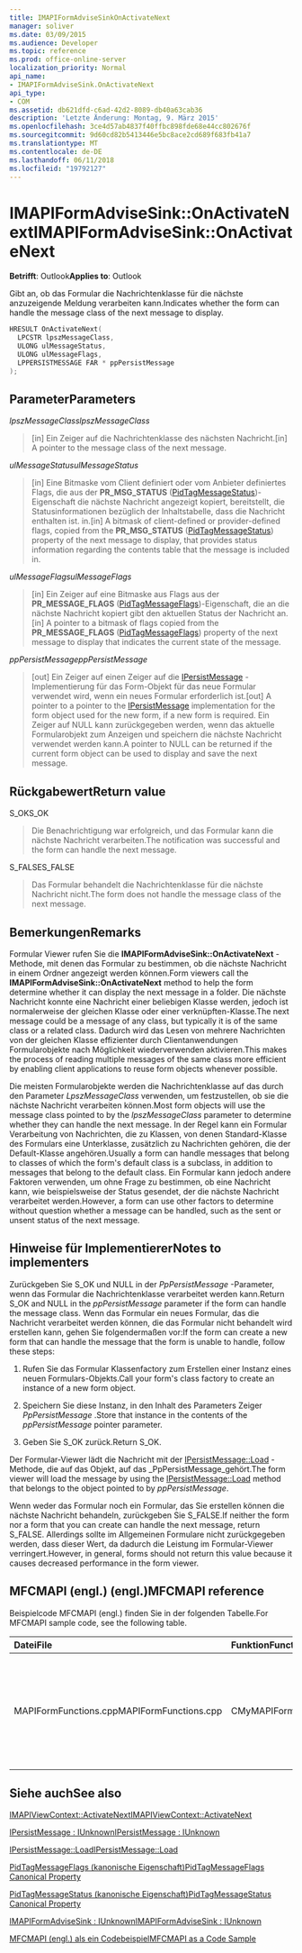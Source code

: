 ```yaml
---
title: IMAPIFormAdviseSinkOnActivateNext
manager: soliver
ms.date: 03/09/2015
ms.audience: Developer
ms.topic: reference
ms.prod: office-online-server
localization_priority: Normal
api_name:
- IMAPIFormAdviseSink.OnActivateNext
api_type:
- COM
ms.assetid: db621dfd-c6ad-42d2-8089-db40a63cab36
description: 'Letzte Änderung: Montag, 9. März 2015'
ms.openlocfilehash: 3ce4d57ab4837f40ffbc898fde68e44cc802676f
ms.sourcegitcommit: 9d60cd82b5413446e5bc8ace2cd689f683fb41a7
ms.translationtype: MT
ms.contentlocale: de-DE
ms.lasthandoff: 06/11/2018
ms.locfileid: "19792127"
---
```

# <a name="imapiformadvisesinkonactivatenext"></a><span data-ttu-id="ba607-103">IMAPIFormAdviseSink::OnActivateNext</span><span class="sxs-lookup"><span data-stu-id="ba607-103">IMAPIFormAdviseSink::OnActivateNext</span></span>

  
  
<span data-ttu-id="ba607-104">**Betrifft**: Outlook</span><span class="sxs-lookup"><span data-stu-id="ba607-104">**Applies to**: Outlook</span></span> 
  
<span data-ttu-id="ba607-105">Gibt an, ob das Formular die Nachrichtenklasse für die nächste anzuzeigende Meldung verarbeiten kann.</span><span class="sxs-lookup"><span data-stu-id="ba607-105">Indicates whether the form can handle the message class of the next message to display.</span></span>
  
```cpp
HRESULT OnActivateNext(
  LPCSTR lpszMessageClass,
  ULONG ulMessageStatus,
  ULONG ulMessageFlags,
  LPPERSISTMESSAGE FAR * ppPersistMessage
);
```

## <a name="parameters"></a><span data-ttu-id="ba607-106">Parameter</span><span class="sxs-lookup"><span data-stu-id="ba607-106">Parameters</span></span>

 <span data-ttu-id="ba607-107">_lpszMessageClass_</span><span class="sxs-lookup"><span data-stu-id="ba607-107">_lpszMessageClass_</span></span>
  
> <span data-ttu-id="ba607-108">[in] Ein Zeiger auf die Nachrichtenklasse des nächsten Nachricht.</span><span class="sxs-lookup"><span data-stu-id="ba607-108">[in] A pointer to the message class of the next message.</span></span>
    
 <span data-ttu-id="ba607-109">_ulMessageStatus_</span><span class="sxs-lookup"><span data-stu-id="ba607-109">_ulMessageStatus_</span></span>
  
> <span data-ttu-id="ba607-110">[in] Eine Bitmaske vom Client definiert oder vom Anbieter definiertes Flags, die aus der **PR_MSG_STATUS** ([PidTagMessageStatus](pidtagmessagestatus-canonical-property.md))-Eigenschaft die nächste Nachricht angezeigt kopiert, bereitstellt, die Statusinformationen bezüglich der Inhaltstabelle, dass die Nachricht enthalten ist. in.</span><span class="sxs-lookup"><span data-stu-id="ba607-110">[in] A bitmask of client-defined or provider-defined flags, copied from the **PR_MSG_STATUS** ([PidTagMessageStatus](pidtagmessagestatus-canonical-property.md)) property of the next message to display, that provides status information regarding the contents table that the message is included in.</span></span>
    
 <span data-ttu-id="ba607-111">_ulMessageFlags_</span><span class="sxs-lookup"><span data-stu-id="ba607-111">_ulMessageFlags_</span></span>
  
> <span data-ttu-id="ba607-112">[in] Ein Zeiger auf eine Bitmaske aus Flags aus der **PR_MESSAGE_FLAGS** ([PidTagMessageFlags](pidtagmessageflags-canonical-property.md))-Eigenschaft, die an die nächste Nachricht kopiert gibt den aktuellen Status der Nachricht an.</span><span class="sxs-lookup"><span data-stu-id="ba607-112">[in] A pointer to a bitmask of flags copied from the **PR_MESSAGE_FLAGS** ([PidTagMessageFlags](pidtagmessageflags-canonical-property.md)) property of the next message to display that indicates the current state of the message.</span></span>
    
 <span data-ttu-id="ba607-113">_ppPersistMessage_</span><span class="sxs-lookup"><span data-stu-id="ba607-113">_ppPersistMessage_</span></span>
  
> <span data-ttu-id="ba607-114">[out] Ein Zeiger auf einen Zeiger auf die [IPersistMessage](ipersistmessageiunknown.md) -Implementierung für das Form-Objekt für das neue Formular verwendet wird, wenn ein neues Formular erforderlich ist.</span><span class="sxs-lookup"><span data-stu-id="ba607-114">[out] A pointer to a pointer to the [IPersistMessage](ipersistmessageiunknown.md) implementation for the form object used for the new form, if a new form is required.</span></span> <span data-ttu-id="ba607-115">Ein Zeiger auf NULL kann zurückgegeben werden, wenn das aktuelle Formularobjekt zum Anzeigen und speichern die nächste Nachricht verwendet werden kann.</span><span class="sxs-lookup"><span data-stu-id="ba607-115">A pointer to NULL can be returned if the current form object can be used to display and save the next message.</span></span> 
    
## <a name="return-value"></a><span data-ttu-id="ba607-116">Rückgabewert</span><span class="sxs-lookup"><span data-stu-id="ba607-116">Return value</span></span>

<span data-ttu-id="ba607-117">S_OK</span><span class="sxs-lookup"><span data-stu-id="ba607-117">S_OK</span></span> 
  
> <span data-ttu-id="ba607-118">Die Benachrichtigung war erfolgreich, und das Formular kann die nächste Nachricht verarbeiten.</span><span class="sxs-lookup"><span data-stu-id="ba607-118">The notification was successful and the form can handle the next message.</span></span>
    
<span data-ttu-id="ba607-119">S_FALSE</span><span class="sxs-lookup"><span data-stu-id="ba607-119">S_FALSE</span></span> 
  
> <span data-ttu-id="ba607-120">Das Formular behandelt die Nachrichtenklasse für die nächste Nachricht nicht.</span><span class="sxs-lookup"><span data-stu-id="ba607-120">The form does not handle the message class of the next message.</span></span>
    
## <a name="remarks"></a><span data-ttu-id="ba607-121">Bemerkungen</span><span class="sxs-lookup"><span data-stu-id="ba607-121">Remarks</span></span>

<span data-ttu-id="ba607-122">Formular Viewer rufen Sie die **IMAPIFormAdviseSink::OnActivateNext** -Methode, mit denen das Formular zu bestimmen, ob die nächste Nachricht in einem Ordner angezeigt werden können.</span><span class="sxs-lookup"><span data-stu-id="ba607-122">Form viewers call the **IMAPIFormAdviseSink::OnActivateNext** method to help the form determine whether it can display the next message in a folder.</span></span> <span data-ttu-id="ba607-123">Die nächste Nachricht konnte eine Nachricht einer beliebigen Klasse werden, jedoch ist normalerweise der gleichen Klasse oder einer verknüpften-Klasse.</span><span class="sxs-lookup"><span data-stu-id="ba607-123">The next message could be a message of any class, but typically it is of the same class or a related class.</span></span> <span data-ttu-id="ba607-124">Dadurch wird das Lesen von mehrere Nachrichten von der gleichen Klasse effizienter durch Clientanwendungen Formularobjekte nach Möglichkeit wiederverwenden aktivieren.</span><span class="sxs-lookup"><span data-stu-id="ba607-124">This makes the process of reading multiple messages of the same class more efficient by enabling client applications to reuse form objects whenever possible.</span></span> 
  
<span data-ttu-id="ba607-125">Die meisten Formularobjekte werden die Nachrichtenklasse auf das durch den Parameter _LpszMessageClass_ verwenden, um festzustellen, ob sie die nächste Nachricht verarbeiten können.</span><span class="sxs-lookup"><span data-stu-id="ba607-125">Most form objects will use the message class pointed to by the  _lpszMessageClass_ parameter to determine whether they can handle the next message.</span></span> <span data-ttu-id="ba607-126">In der Regel kann ein Formular Verarbeitung von Nachrichten, die zu Klassen, von denen Standard-Klasse des Formulars eine Unterklasse, zusätzlich zu Nachrichten gehören, die der Default-Klasse angehören.</span><span class="sxs-lookup"><span data-stu-id="ba607-126">Usually a form can handle messages that belong to classes of which the form's default class is a subclass, in addition to messages that belong to the default class.</span></span> <span data-ttu-id="ba607-127">Ein Formular kann jedoch andere Faktoren verwenden, um ohne Frage zu bestimmen, ob eine Nachricht kann, wie beispielsweise der Status gesendet, der die nächste Nachricht verarbeitet werden.</span><span class="sxs-lookup"><span data-stu-id="ba607-127">However, a form can use other factors to determine without question whether a message can be handled, such as the sent or unsent status of the next message.</span></span> 
  
## <a name="notes-to-implementers"></a><span data-ttu-id="ba607-128">Hinweise für Implementierer</span><span class="sxs-lookup"><span data-stu-id="ba607-128">Notes to implementers</span></span>

<span data-ttu-id="ba607-129">Zurückgeben Sie S_OK und NULL in der _PpPersistMessage_ -Parameter, wenn das Formular die Nachrichtenklasse verarbeitet werden kann.</span><span class="sxs-lookup"><span data-stu-id="ba607-129">Return S_OK and NULL in the  _ppPersistMessage_ parameter if the form can handle the message class.</span></span> <span data-ttu-id="ba607-130">Wenn das Formular ein neues Formular, das die Nachricht verarbeitet werden können, die das Formular nicht behandelt wird erstellen kann, gehen Sie folgendermaßen vor:</span><span class="sxs-lookup"><span data-stu-id="ba607-130">If the form can create a new form that can handle the message that the form is unable to handle, follow these steps:</span></span> 
  
1. <span data-ttu-id="ba607-131">Rufen Sie das Formular Klassenfactory zum Erstellen einer Instanz eines neuen Formulars-Objekts.</span><span class="sxs-lookup"><span data-stu-id="ba607-131">Call your form's class factory to create an instance of a new form object.</span></span>
    
2. <span data-ttu-id="ba607-132">Speichern Sie diese Instanz, in den Inhalt des Parameters Zeiger _PpPersistMessage_ .</span><span class="sxs-lookup"><span data-stu-id="ba607-132">Store that instance in the contents of the  _ppPersistMessage_ pointer parameter.</span></span> 
    
3. <span data-ttu-id="ba607-133">Geben Sie S_OK zurück.</span><span class="sxs-lookup"><span data-stu-id="ba607-133">Return S_OK.</span></span>
    
<span data-ttu-id="ba607-134">Der Formular-Viewer lädt die Nachricht mit der [IPersistMessage::Load](ipersistmessage-load.md) -Methode, die auf das Objekt, auf das _PpPersistMessage_gehört.</span><span class="sxs-lookup"><span data-stu-id="ba607-134">The form viewer will load the message by using the [IPersistMessage::Load](ipersistmessage-load.md) method that belongs to the object pointed to by  _ppPersistMessage_.</span></span>
  
<span data-ttu-id="ba607-135">Wenn weder das Formular noch ein Formular, das Sie erstellen können die nächste Nachricht behandeln, zurückgeben Sie S_FALSE.</span><span class="sxs-lookup"><span data-stu-id="ba607-135">If neither the form nor a form that you can create can handle the next message, return S_FALSE.</span></span> <span data-ttu-id="ba607-136">Allerdings sollte im Allgemeinen Formulare nicht zurückgegeben werden, dass dieser Wert, da dadurch die Leistung im Formular-Viewer verringert.</span><span class="sxs-lookup"><span data-stu-id="ba607-136">However, in general, forms should not return this value because it causes decreased performance in the form viewer.</span></span>
  
## <a name="mfcmapi-reference"></a><span data-ttu-id="ba607-137">MFCMAPI (engl.) (engl.)</span><span class="sxs-lookup"><span data-stu-id="ba607-137">MFCMAPI reference</span></span>

<span data-ttu-id="ba607-138">Beispielcode MFCMAPI (engl.) finden Sie in der folgenden Tabelle.</span><span class="sxs-lookup"><span data-stu-id="ba607-138">For MFCMAPI sample code, see the following table.</span></span>
  
|<span data-ttu-id="ba607-139">**Datei**</span><span class="sxs-lookup"><span data-stu-id="ba607-139">**File**</span></span>|<span data-ttu-id="ba607-140">**Funktion**</span><span class="sxs-lookup"><span data-stu-id="ba607-140">**Function**</span></span>|<span data-ttu-id="ba607-141">**Comment**</span><span class="sxs-lookup"><span data-stu-id="ba607-141">**Comment**</span></span>|
|:-----|:-----|:-----|
|<span data-ttu-id="ba607-142">MAPIFormFunctions.cpp</span><span class="sxs-lookup"><span data-stu-id="ba607-142">MAPIFormFunctions.cpp</span></span>  <br/> |<span data-ttu-id="ba607-143">CMyMAPIFormViewer::ActivateNext</span><span class="sxs-lookup"><span data-stu-id="ba607-143">CMyMAPIFormViewer::ActivateNext</span></span>  <br/> |<span data-ttu-id="ba607-144">MFCMAPI (engl.) verwendet die **IMAPIFormAdviseSink::OnActivateNext** -Methode, um die [IMAPIViewContext::ActivateNext](imapiviewcontext-activatenext.md) -Methode zu implementieren.</span><span class="sxs-lookup"><span data-stu-id="ba607-144">MFCMAPI uses the **IMAPIFormAdviseSink::OnActivateNext** method to implement the [IMAPIViewContext::ActivateNext](imapiviewcontext-activatenext.md) method.</span></span>  <br/> |
   
## <a name="see-also"></a><span data-ttu-id="ba607-145">Siehe auch</span><span class="sxs-lookup"><span data-stu-id="ba607-145">See also</span></span>



[<span data-ttu-id="ba607-146">IMAPIViewContext::ActivateNext</span><span class="sxs-lookup"><span data-stu-id="ba607-146">IMAPIViewContext::ActivateNext</span></span>](imapiviewcontext-activatenext.md)
  
[<span data-ttu-id="ba607-147">IPersistMessage : IUnknown</span><span class="sxs-lookup"><span data-stu-id="ba607-147">IPersistMessage : IUnknown</span></span>](ipersistmessageiunknown.md)
  
[<span data-ttu-id="ba607-148">IPersistMessage::Load</span><span class="sxs-lookup"><span data-stu-id="ba607-148">IPersistMessage::Load</span></span>](ipersistmessage-load.md)
  
[<span data-ttu-id="ba607-149">PidTagMessageFlags (kanonische Eigenschaft)</span><span class="sxs-lookup"><span data-stu-id="ba607-149">PidTagMessageFlags Canonical Property</span></span>](pidtagmessageflags-canonical-property.md)
  
[<span data-ttu-id="ba607-150">PidTagMessageStatus (kanonische Eigenschaft)</span><span class="sxs-lookup"><span data-stu-id="ba607-150">PidTagMessageStatus Canonical Property</span></span>](pidtagmessagestatus-canonical-property.md)
  
[<span data-ttu-id="ba607-151">IMAPIFormAdviseSink : IUnknown</span><span class="sxs-lookup"><span data-stu-id="ba607-151">IMAPIFormAdviseSink : IUnknown</span></span>](imapiformadvisesinkiunknown.md)


[<span data-ttu-id="ba607-152">MFCMAPI (engl.) als ein Codebeispiel</span><span class="sxs-lookup"><span data-stu-id="ba607-152">MFCMAPI as a Code Sample</span></span>](mfcmapi-as-a-code-sample.md)

